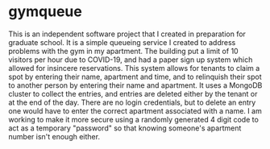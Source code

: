 # gymqueue
This is an independent software project that I created in preparation for graduate school. 
It is a simple queueing service I created to address problems with the gym in my apartment. 
The building put a limit of 10 visitors per hour due to COVID-19, and had a paper sign up system 
which allowed for insincere reservations. This system allows for tenants to claim a spot by entering 
their name, apartment and time, and to relinquish their spot to another person by entering their 
name and apartment. It uses a MongoDB cluster to collect the entries, and entries are deleted either
by the tenant or at the end of the day. There are no login credentials, but to delete an entry one
would have to enter the correct apartment associated with a name. I am working to make it more secure 
using a randomly generated 4 digit code to act as a temporary "password" so that knowing someone's 
apartment number isn't enough either.
